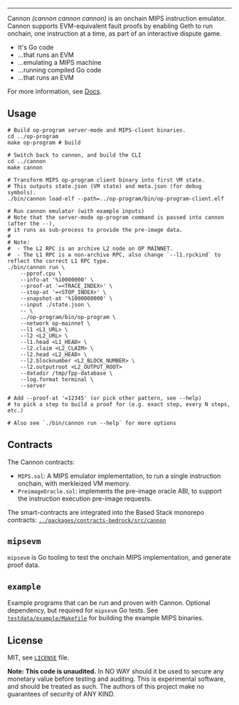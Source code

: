 <!--![cannon](https://upload.wikimedia.org/wikipedia/commons/8/80/Cannon%2C_Château_du_Haut-Koenigsbourg%2C_France.jpg)-->
<!--![cannon](https://cdn1.epicgames.com/ue/product/Featured/SCIFIWEAPONBUNDLE_featured-894x488-83fbc936b6d86edcbbe892b1a6780224.png)-->
<!--![cannon](https://static.wikia.nocookie.net/ageofempires/images/8/80/Bombard_cannon_aoe2DE.png/revision/latest/top-crop/width/360/height/360?cb=20200331021834)-->
<!--![cannon](https://paradacreativa.es/wp-content/uploads/2021/05/Canon-orbital-GTA-01.jpg)-->

---

Cannon *(cannon cannon cannon)* is an onchain MIPS instruction emulator.
Cannon supports EVM-equivalent fault proofs by enabling Geth to run onchain,
one instruction at a time, as part of an interactive dispute game.

* It's Go code
* ...that runs an EVM
* ...emulating a MIPS machine
* ...running compiled Go code
* ...that runs an EVM

For more information, see [Docs](./docs/README.md).

## Usage

```shell
# Build op-program server-mode and MIPS-client binaries.
cd ../op-program
make op-program # build

# Switch back to cannon, and build the CLI
cd ../cannon
make cannon

# Transform MIPS op-program client binary into first VM state.
# This outputs state.json (VM state) and meta.json (for debug symbols).
./bin/cannon load-elf --path=../op-program/bin/op-program-client.elf

# Run cannon emulator (with example inputs)
# Note that the server-mode op-program command is passed into cannon (after the --),
# it runs as sub-process to provide the pre-image data.
#
# Note:
#  - The L2 RPC is an archive L2 node on OP MAINNET.
#  - The L1 RPC is a non-archive RPC, also change `--l1.rpckind` to reflect the correct L1 RPC type.
./bin/cannon run \
    --pprof.cpu \
    --info-at '%10000000' \
    --proof-at '=<TRACE_INDEX>' \
    --stop-at '=<STOP_INDEX>' \
    --snapshot-at '%1000000000' \
    --input ./state.json \
    -- \
    ../op-program/bin/op-program \
    --network op-mainnet \
    --l1 <L1_URL> \
    --l2 <L2_URL> \
    --l1.head <L1_HEAD> \
    --l2.claim <L2_CLAIM> \
    --l2.head <L2_HEAD> \
    --l2.blocknumber <L2_BLOCK_NUMBER> \
    --l2.outputroot <L2_OUTPUT_ROOT>
    --datadir /tmp/fpp-database \
    --log.format terminal \
    --server

# Add --proof-at '=12345' (or pick other pattern, see --help)
# to pick a step to build a proof for (e.g. exact step, every N steps, etc.)

# Also see `./bin/cannon run --help` for more options
```

## Contracts

The Cannon contracts:
- `MIPS.sol`: A MIPS emulator implementation, to run a single instruction onchain, with merkleized VM memory.
- `PreimageOracle.sol`: implements the pre-image oracle ABI, to support the instruction execution pre-image requests.

The smart-contracts are integrated into the Based Stack monorepo contracts:
[`../packages/contracts-bedrock/src/cannon`](../packages/contracts-bedrock/src/cannon)

## `mipsevm`

`mipsevm` is Go tooling to test the onchain MIPS implementation, and generate proof data.

## `example`

Example programs that can be run and proven with Cannon.
Optional dependency, but required for `mipsevm` Go tests.
See [`testdata/example/Makefile`](./testdata/example/Makefile) for building the example MIPS binaries.

## License

MIT, see [`LICENSE`](./LICENSE) file.

**Note: This code is unaudited.**
In NO WAY should it be used to secure any monetary value before testing and auditing.
This is experimental software, and should be treated as such.
The authors of this project make no guarantees of security of ANY KIND.
